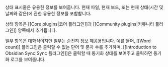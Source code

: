 상태 표시줄은 유용한 정보를 보여줍니다. 현재 파일, 현재 보드, 또는 현재 상태(시간 및 날짜와 같은)에 관한 유용한 정보를 포함합니다.

상태 항목은 [[Core plugins|코어 플러그인]]과 [[Community plugins|커뮤니티 플러그인]] 양쪽에서 추가됩니다.

일부 항목은 대화식이지만 일부는 순전히 정보 제공용입니다. 예를 들어, [[Word count]] 플러그인은 클릭할 수 없는 단어 및 문자 수를 추가하며, [[Introduction to Obsidian Sync|Sync 플러그인]]은 클릭할 때 동기화 상태를 보여주고 클릭하면 동기화 로그를 보여줍니다.
